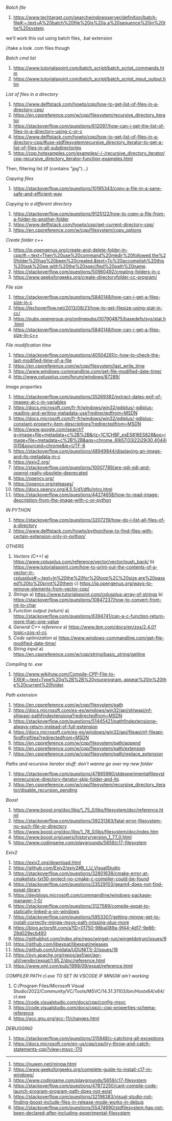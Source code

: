 *Batch file*
1. https://www.techtarget.com/searchwindowsserver/definition/batch-file#:~:text=A%20batch%20file%20is%20a,a%20sequence%20in%20the%20system.

we'll work this out using batch files, .bat extension

//take a look .com files though

*Batch cmd list*
  1. https://www.tutorialspoint.com/batch_script/batch_script_commands.htm
  2. https://www.tutorialspoint.com/batch_script/batch_script_input_output.htm

*List of files in a directory*
  1. https://www.delftstack.com/howto/cpp/how-to-get-list-of-files-in-a-directory-cpp/
  2. https://en.cppreference.com/w/cpp/filesystem/recursive_directory_iterator
  3. https://stackoverflow.com/questions/612097/how-can-i-get-the-list-of-files-in-a-directory-using-c-or-c
  4. https://www.delftstack.com/howto/cpp/how-to-get-list-of-files-in-a-directory-cpp/#use-stdfilesystemrecursive_directory_iterator-to-get-a-list-of-files-in-all-subdirectories
  5. https://cpp.hotexamples.com/examples/-/-/recursive_directory_iterator/cpp-recursive_directory_iterator-function-examples.html

  Then, filtering list (if (contains "jpg")...)

*Copying files*
  1. https://stackoverflow.com/questions/10195343/copy-a-file-in-a-sane-safe-and-efficient-way

*Copying to a different directory*
  1. https://stackoverflow.com/questions/9125122/how-to-copy-a-file-from-a-folder-to-another-folder
  2. https://www.delftstack.com/howto/cpp/get-current-directory-cpp/
  3. https://en.cppreference.com/w/cpp/filesystem/copy_options
  
*Create folder c++*
  1. https://iq.opengenus.org/create-and-delete-folder-in-cpp/#:~:text=Then%20use%20command%20mkdir%20followed,the%20folder%20has%20been%20created.&text=To%20accomplish%20this%20task%20we,with%20the%20specified%20path%20name.
  2. https://stackoverflow.com/questions/50960492/creating-folders-in-c
  3. https://www.geeksforgeeks.org/create-directoryfolder-cc-program/

*File size*
  1. https://stackoverflow.com/questions/5840148/how-can-i-get-a-files-size-in-c
  2. https://techoverflow.net/2013/08/21/how-to-get-filesize-using-stat-in-cc/
  3. https://pubs.opengroup.org/onlinepubs/007904875/basedefs/sys/stat.h.html
  4. https://stackoverflow.com/questions/5840148/how-can-i-get-a-files-size-in-c++

*File modification time*
  1. https://stackoverflow.com/questions/40504281/c-how-to-check-the-last-modified-time-of-a-file
  2. https://en.cppreference.com/w/cpp/filesystem/last_write_time
  3. https://www.windows-commandline.com/get-file-modified-date-time/
  4. http://www.cplusplus.com/forum/windows/87289/

*Image properties*
  1. https://stackoverflow.com/questions/35269382/extract-dates-exif-of-images-at-c-in-variables
  2. https://docs.microsoft.com/fr-fr/windows/win32/gdiplus/-gdiplus-reading-and-writing-metadata-use?redirectedfrom=MSDN
  3. https://docs.microsoft.com/fr-fr/windows/win32/gdiplus/-gdiplus-constant-property-item-descriptions?redirectedfrom=MSDN
  4. https://www.google.com/search?q=image+file+metadata+c%2B%2B&rlz=1C1CHBF_esES816ES828&oq=image+file+metadata+c%2B%2B&aqs=chrome..69i57j33i22i29i30.4044j0j15&sourceid=chrome&ie=UTF-8
  5. https://stackoverflow.com/questions/48949844/displaying-an-image-and-its-metadata-in-c
  6. https://exiv2.org/
  7. https://stackoverflow.com/questions/10007789/are-gdi-gdi-and-opengl-really-obsolete-deprecated
  8. https://opencv.org/
  9. https://opencv.org/releases/
  10. https://docs.opencv.org/4.5.5/d1/dfb/intro.html
  11. https://stackoverflow.com/questions/44274658/how-to-read-image-description-from-the-image-with-c-or-python

*IN PYTHON*
  1. https://stackoverflow.com/questions/3207219/how-do-i-list-all-files-of-a-directory
  2. https://www.delftstack.com/howto/python/how-to-find-files-with-certain-extension-only-in-python/

*OTHERS*
1. *Vectors (C++)*
  a) https://www.cplusplus.com/reference/vector/vector/push_back/
  b) https://www.tutorialspoint.com/how-to-print-out-the-contents-of-a-vector-in-cplusplus#:~:text=In%20the%20for%20loop%2C%20size,are%20passed%20to%20print%20them
  c) https://iq.opengenus.org/ways-to-remove-elements-from-vector-cpp/
2. *Strings*
  a) https://www.tutorialspoint.com/cplusplus-array-of-strings
  b) https://stackoverflow.com/questions/10847237/how-to-convert-from-int-to-char
3. *Function output (return)*
  a) https://stackoverflow.com/questions/6394741/can-a-c-function-return-more-than-one-value
4. *General C++ reference*
  a) https://www.ibm.com/docs/en/zos/2.4.0?topic=zos-xl-cc
5. *Code optimization*
  a) https://www.windows-commandline.com/get-file-modified-date-time/
6. *String input*
  a) https://en.cppreference.com/w/cpp/string/basic_string/getline

*Compiling to .exe*
  1. https://www.wikihow.com/Compile-CPP-File-to-EXE#:~:text=Type%20g%2B%2B%20yourprogram.,appear%20in%20the%20current%20folder.
  
*Path extension*
  1. https://en.cppreference.com/w/cpp/filesystem/path
  2. https://docs.microsoft.com/es-es/windows/win32/api/shlwapi/nf-shlwapi-pathfindextensiona?redirectedfrom=MSDN
  3. https://stackoverflow.com/questions/51445421/pathfindextensionw-always-return-instead-of-full-extension
  4. https://docs.microsoft.com/es-es/windows/win32/api/fileapi/nf-fileapi-findfirstfilea?redirectedfrom=MSDN
  5. https://en.cppreference.com/w/cpp/filesystem/path/append
  6. https://en.cppreference.com/w/cpp/filesystem/path/extension
  7. https://en.cppreference.com/w/cpp/filesystem/path/replace_extension
  
*Paths and recursive iterator stuff: don't wanna go over my new folder*
  1. https://stackoverflow.com/questions/47865960/stdexperimentalfilesystemrecursive-directory-iterator-skip-folder-and-its
  2. https://en.cppreference.com/w/cpp/filesystem/recursive_directory_iterator/disable_recursion_pending

*Boost*
  1. https://www.boost.org/doc/libs/1_75_0/libs/filesystem/doc/reference.html
  2. https://stackoverflow.com/questions/39231363/fatal-error-filesystem-no-such-file-or-directory
  3. https://www.boost.org/doc/libs/1_78_0/libs/filesystem/doc/index.htm
  4. https://www.boost.org/users/history/version_1_77_0.html
  5. https://www.codingame.com/playgrounds/5659/c17-filesystem

*Exiv2*
  1. https://exiv2.org/download.html
  2. https://github.com/Exiv2/exiv2#B_I_U_VisualStudio
  3. https://stackoverflow.com/questions/32801638/cmake-error-at-cmakelists-txt30-project-no-cmake-c-compiler-could-be-found
  4. https://stackoverflow.com/questions/23529103/geant4-does-not-find-expat-library
  5. https://devblogs.microsoft.com/commandline/windows-package-manager-1-0/
  6. https://stackoverflow.com/questions/3127589/compile-expat-to-statically-linked-a-on-windows
  7. https://stackoverflow.com/questions/5953307/getting-mingw-get-to-install-correctly-mingw-msys-path-missing-plus-more
  8. https://blog.actorsfit.com/a?ID=01750-98ba089a-9f44-4d17-9e86-29d029ecb493
  9. https://githubhot.com/index.php/repo/winget-run/wingetdotrun/issues/9
  10. https://github.com/libexpat/libexpat/releases
  11. https://github.com/Unidata/UDUNITS-2/issues/18
  12. https://svn.apache.org/repos/asf/apr/apr-util/vendor/expat/1.95.2/doc/reference.html
  13. https://www.xml.com/pub/1999/09/expat/reference.html

*COMPILER PATH cl.exe TO SET IN VSCODE IF MINGW ain´t working*
  1. C:/Program Files/Microsoft Visual Studio/2022/Community/VC/Tools/MSVC/14.31.31103/bin/Hostx64/x64/cl.exe
  2. https://code.visualstudio.com/docs/cpp/config-msvc
  3. https://code.visualstudio.com/docs/cpp/c-cpp-properties-schema-reference
  4. https://gcc.gnu.org/gcc-11/changes.html
  
*DEBUGGING*
  1. https://stackoverflow.com/questions/315948/c-catching-all-exceptions
  2. https://docs.microsoft.com/en-us/cpp/cpp/try-throw-and-catch-statements-cpp?view=msvc-170
  ---
  1. https://nuwen.net/mingw.html
  2. https://www.geeksforgeeks.org/complete-guide-to-install-c17-in-windows/
  3. https://www.codingame.com/playgrounds/5659/c17-filesystem
  4. https://stackoverflow.com/questions/47872250/cant-compile-code-launch-program-program-path-does-not-exist
  5. https://stackoverflow.com/questions/32198383/visual-studio-not-finding-boost-include-files-in-release-mode-works-in-debug
  6. https://stackoverflow.com/questions/55474690/stdfilesystem-has-not-been-declared-after-including-experimental-filesystem
